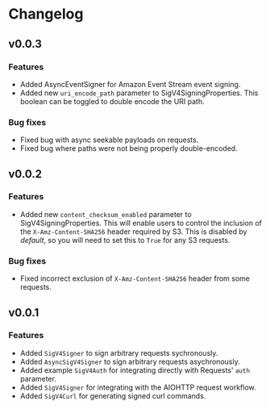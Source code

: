 # Changelog

## v0.0.3

### Features
* Added AsyncEventSigner for Amazon Event Stream event signing.
* Added new `uri_encode_path` parameter to SigV4SigningProperties. This boolean can be toggled to double encode the URI path.

### Bug fixes
* Fixed bug with async seekable payloads on requests.
* Fixed bug where paths were not being properly double-encoded.

## v0.0.2

### Features
* Added new `content_checksum_enabled` parameter to SigV4SigningProperties. This will enable users to control the inclusion of the `X-Amz-Content-SHA256` header required by S3. This is disabled by _default_, so you will need to set this to `True` for any S3 requests.

### Bug fixes
* Fixed incorrect exclusion of `X-Amz-Content-SHA256` header from some requests.

## v0.0.1

### Features
* Added `SigV4Signer` to sign arbitrary requests sychronously.
* Added `AsyncSigV4Signer` to sign arbitrary requests asychronously.
* Added example `SigV4Auth` for integrating directly with Requests' `auth` parameter.
* Added `SigV4Signer` for integrating with the AIOHTTP request workflow.
* Added `SigV4Curl` for generating signed curl commands.
